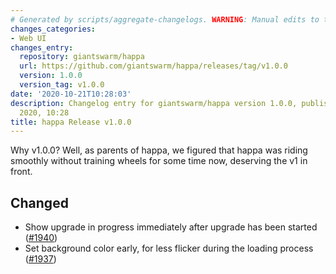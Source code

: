 ```yaml
---
# Generated by scripts/aggregate-changelogs. WARNING: Manual edits to this files will be overwritten.
changes_categories:
- Web UI
changes_entry:
  repository: giantswarm/happa
  url: https://github.com/giantswarm/happa/releases/tag/v1.0.0
  version: 1.0.0
  version_tag: v1.0.0
date: '2020-10-21T10:28:03'
description: Changelog entry for giantswarm/happa version 1.0.0, published on 21 October
  2020, 10:28
title: happa Release v1.0.0
---
```


Why v1.0.0? Well, as parents of happa, we figured that happa was riding smoothly without training wheels for some time now, deserving the v1 in front.

## Changed

- Show upgrade in progress immediately after upgrade has been started ([#1940](https://github.com/giantswarm/happa/pull/1940))
- Set background color early, for less flicker during the loading process ([#1937](https://github.com/giantswarm/happa/pull/1937))

